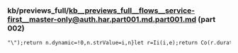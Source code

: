 ### kb/previews_full/kb__previews_full__flows__service-first__master-only@auth.har.part001.md.part001.md (part 002)

```md
"\");return n.dynamic=!0,n.strValue=i,n}let r=Ii(i,e);return Co(r.duration,r.delay,r.easing)}
```

```

